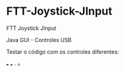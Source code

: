 # FTT-Joystick-JInput
FTT Joystick JInput

Java GUI - Controles USB

Testar o código com os controles diferentes:

<img src="img/j1.jpg" width="6oopx">
<img src="img/j2.jpg" width="6oopx">
<img src="img/j3.jpg" width="6oopx">
<img src="img/j4.jpg" width="6oopx">
